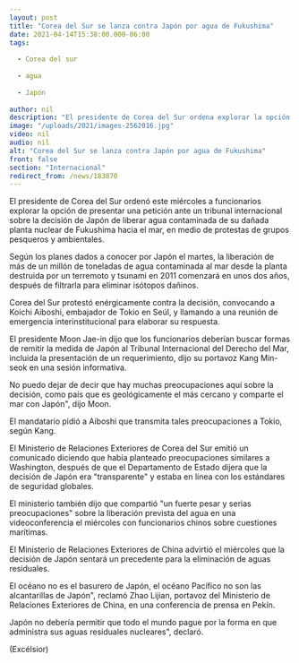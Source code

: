 ```yaml
---
layout: post
title: "Corea del Sur se lanza contra Japón por agua de Fukushima"
date: 2021-04-14T15:38:00.000-06:00
tags:
  
  - Corea del sur
  
  - agua
  
  - Japón
  
author: nil
description: "El presidente de Corea del Sur ordena explorar la opción de presentar una queja ante un tribunal internacional por la decisión de Japón de liberar agua radiactiva hacia el mar"
image: "/uploads/2021/images-2562016.jpg"
video: nil
audio: nil
alt: "Corea del Sur se lanza contra Japón por agua de Fukushima"
front: false
section: "Internacional"
redirect_from: /news/183870
---
```


El presidente de Corea del Sur ordenó este miércoles a funcionarios explorar la opción de presentar una petición ante un tribunal internacional sobre la decisión de Japón de liberar agua contaminada de su dañada planta nuclear de Fukushima hacia el mar, en medio de protestas de grupos pesqueros y ambientales.

Según los planes dados a conocer por Japón el martes, la liberación de más de un millón de toneladas de agua contaminada al mar desde la planta destruida por un terremoto y tsunami en 2011 comenzará en unos dos años, después de filtrarla para eliminar isótopos dañinos.

Corea del Sur protestó enérgicamente contra la decisión, convocando a Koichi Aiboshi, embajador de Tokio en Seúl, y llamando a una reunión de emergencia interinstitucional para elaborar su respuesta.

El presidente Moon Jae-in dijo que los funcionarios deberían buscar formas de remitir la medida de Japón al Tribunal Internacional del Derecho del Mar, incluida la presentación de un requerimiento, dijo su portavoz Kang Min-seok en una sesión informativa.

No puedo dejar de decir que hay muchas preocupaciones aquí sobre la decisión, como país que es geológicamente el más cercano y comparte el mar con Japón", dijo Moon.

El mandatario pidió a Aiboshi que transmita tales preocupaciones a Tokio, según Kang.

El Ministerio de Relaciones Exteriores de Corea del Sur emitió un comunicado diciendo que había planteado preocupaciones similares a Washington, después de que el Departamento de Estado dijera que la decisión de Japón era "transparente" y estaba en línea con los estándares de seguridad globales.

El ministerio también dijo que compartió "un fuerte pesar y serias preocupaciones" sobre la liberación prevista del agua en una videoconferencia el miércoles con funcionarios chinos sobre cuestiones marítimas.

El Ministerio de Relaciones Exteriores de China advirtió el miércoles que la decisión de Japón sentará un precedente para la eliminación de aguas residuales.

El océano no es el basurero de Japón, el océano Pacífico no son las alcantarillas de Japón", reclamó Zhao Lijian, portavoz del Ministerio de Relaciones Exteriores de China, en una conferencia de prensa en Pekín.

Japón no debería permitir que todo el mundo pague por la forma en que administra sus aguas residuales nucleares", declaró.

(Excélsior)